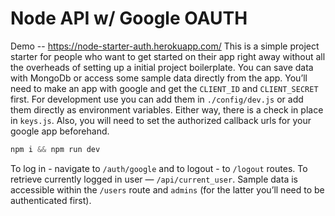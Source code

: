 # Node API w/ Google OAUTH
Demo -- https://node-starter-auth.herokuapp.com/
This is a simple project starter for people who want to get started on their app right away without all the overheads of setting up a initial project boilerplate. You can save data with MongoDb or access some sample data directly from the app.
You’ll need to make an app with google and get the `CLIENT_ID` and `CLIENT_SECRET` first. For development use you can add them in `./config/dev.js` or add them directly as environment variables. Either way, there is a check in place in `keys.js`. Also, you will need to set the authorized callback urls for your google app beforehand.

```javascript
npm i && npm run dev
```

To log in - navigate to `/auth/google` and to logout - to `/logout` routes. To retrieve currently logged in user — `/api/current_user`. Sample data is accessible within the `/users` route and `admins` (for the latter you’ll need to be authenticated first).
